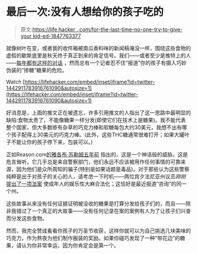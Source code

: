 # 最后一次:没有人想给你的孩子吃的

> 原文:[https://life hacker . com/for-the-last-time-no-one-try-to-give-your kid-ed-1847763377](https://lifehacker.com/for-the-last-time-no-one-is-trying-to-give-your-kid-ed-1847763377)

就像树叶在变，或者我的收件箱被南瓜香料味的新闻稿淹没一样，围绕这些食物的虚假的歇斯底里是秋天终于真正到来的肯定信号。我们——或者至少是推特上的人——[每年都有这样的对话](https://lifehacker.com/poisoned-halloween-candy-is-not-a-thing-1819963358) ，然而总有一个记者忍不住“报道”你的孩子有摄入巧妙伪装的“掺糖”糖果的危险。

Watch [https://lifehacker.com/embed/inset/iframe?id=twitter-1442911783916761090&autosize=1](https://lifehacker.com/embed/inset/iframe?id=twitter-1442911783916761090&autosize=1) 

好消息是，上面的推文正在被遗忘，许多引用推文的人指出了这一思路中最明显的缺陷:食物太贵了，不能像糖果一样分发(即使它们在技术上是糖果)。我不能代表整个国家，但大多数掺有杂草的巧克力棒和软糖每包大约30美元，我想不出有哪个孩子配得上30美元的巧克力棒。(此外，这些THC糖通常很难打开；如果大罐叶子不能让你的孩子停下来，包装可以。)

正如Reason.com[的雅各布·苏勒姆五年前](https://reason.com/2014/10/20/you-got-your-weed-in-my-kids-trick-or-tr/) 指出的，这是一个神话般的威胁。这是危言耸听，它几乎总是来自警察部门，他们永远不应该被用作任何事情的可靠来源，因为他们是众所周知的骗子(特别是如果话题是毒品)。对于那些认为这些警察纯粹是出于对孩子的关心的人，请考虑一下时机——两位宾夕法尼亚州议员*刚刚* [提出了一项法案](https://www.wgal.com/article/pennsylvania-lawmakers-bill-legalize-recreational-marijuana/37769691#) 使成年人的娱乐性大麻合法化；这恰好是最近报道“咨询”的同一个州。

这些故事从来没有任何证据证明被没收的糖果是打算分发给孩子们的，而且——除非我错过了一个真正的大故事——没有任何记录在案的案例有人为了让孩子们兴奋而分发这些食物。

然而，我完全赞成看看你孩子的万圣节收获，这样你就可以为自己挑选几块美味的巧克力，作为熬夜为他们制作服装的奖励。如果你碰巧发现了一种“带花边”的糖果，请认为你非常幸运，因为你肯定会是第一个。